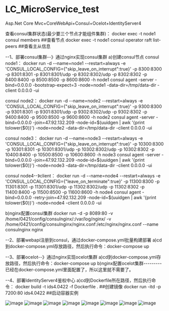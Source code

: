 # LC_MicroService_test
Asp.Net Core Mvc+CoreWebApi+Consul+Ocelot+IdentityServer4

查看consul集群状态(最少要三个节点才能组件集群)：
docker exec -t node1 consul members   ##查看节点
docker exec -t node1 consul operator raft list-peers   ##查看主从信息

--1、部署consul集群--》通过nginx实现consul集群
a)创建consul节点
consul node1：
docker run -d --name=node1 --restart=always -e 'CONSUL_LOCAL_CONFIG={"skip_leave_on_interrupt":true}' -p 8300:8300 -p 8301:8301 -p 8301:8301/udp -p 8302:8302/udp -p 8302:8302 -p 8400:8400 -p 8500:8500 -p 8600:8600 -h node1 consul agent -server -bind=0.0.0.0 -bootstrap-expect=3 -node=node1 -data-dir=/tmp/data-dir -client 0.0.0.0 -ui

consul node2：
docker run -d --name=node2 --restart=always -e 'CONSUL_LOCAL_CONFIG={"skip_leave_on_interrupt":true}' -p 9300:8300 -p 9301:8301 -p 9301:8301/udp -p 9302:8302/udp -p 9302:8302 -p 9400:8400 -p 9500:8500 -p 9600:8600 -h node2 consul agent -server -bind=0.0.0.0 -join=47.92.132.209 -node-id=$(uuidgen | awk '{print tolower($0)}') -node=node2 -data-dir=/tmp/data-dir -client 0.0.0.0 -ui

consul node3：
docker run -d --name=node3 --restart=always -e 'CONSUL_LOCAL_CONFIG={"skip_leave_on_interrupt":true}' -p 10300:8300 -p 10301:8301 -p 10301:8301/udp -p 10302:8302/udp -p 10302:8302 -p 10400:8400 -p 10500:8500 -p 10600:8600 -h node3 consul agent -server -bind=0.0.0.0 -join=47.92.132.209 -node-id=$(uuidgen | awk '{print tolower($0)}') -node=node3 -data-dir=/tmp/data-dir -client 0.0.0.0 -ui

consul node4--》client：
docker run -d --name=node4 --restart=always -e 'CONSUL_LOCAL_CONFIG={"leave_on_terminate":true}' -p 11300:8300 -p 11301:8301 -p 11301:8301/udp -p 11302:8302/udp -p 11302:8302 -p 11400:8400 -p 11500:8500 -p 11600:8600 -h node4 consul agent -bind=0.0.0.0 -retry-join=47.92.132.209 -node-id=$(uuidgen | awk '{print tolower($0)}') -node=node4 -client 0.0.0.0 -ui

b)nginx配置consul集群
docker run -d -p 8089:80 -v /home/0421/config/consulnginx/:/var/log/nginx/ -v /home/0421/config/consulnginx/nginx.conf:/etc/nginx/nginx.conf --name consulnginx nginx

--2、部署webapi注册到consul，通过docker-compose.yml批量构建部署
a)cd到docker-compose.yml存放路径，然后执行命令：docker-compose up

--3、部署ocelot--》通过nginx实现ocelot集群
a)cd到docker-compose.yml存放路径，然后执行命令：docker-compose up
b)nginx配置ocelot集群---------已经在docker-compose.yml里面配置了，所以这里就不需要了。

--4、部署IdentityServer4鉴权中心
a)cd到Dockerfile所在路径，然后执行命令：
docker build -t ids4.0422 -f Dockerfile .    ##创建镜像
docker run -itd -p 7200:80 ids4.0422        ##启动容器实例



![image](https://user-images.githubusercontent.com/26539681/115856742-719e9a00-a45f-11eb-8a9d-516de89b5ae0.png)
![image](https://user-images.githubusercontent.com/26539681/115855555-f2f52d00-a45d-11eb-9afc-d5f47c5b1ef4.png)
![image](https://user-images.githubusercontent.com/26539681/115858295-559bf800-a461-11eb-9b49-a70e63c95da0.png)
![image](https://user-images.githubusercontent.com/26539681/115856165-bbd34b80-a45e-11eb-8d99-007a9ac0d7df.png)
![image](https://user-images.githubusercontent.com/26539681/115857359-2cc73300-a460-11eb-91f5-beebd372a342.png)
![image](https://user-images.githubusercontent.com/26539681/115857447-49fc0180-a460-11eb-94f1-e4f5d83faee7.png)
![image](https://user-images.githubusercontent.com/26539681/115857469-51230f80-a460-11eb-8493-26d99528d948.png)
![image](https://user-images.githubusercontent.com/26539681/115858056-11a8f300-a461-11eb-9808-f9bf491d2384.png)
